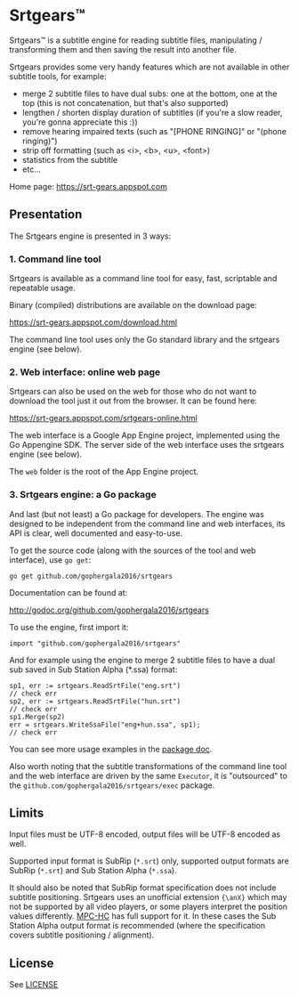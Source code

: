 # Srtgears&trade;

Srtgears&trade; is a subtitle engine for reading subtitle files, manipulating / transforming them and then saving the result into another file.

Srtgears provides some very handy features which are not available in other subtitle tools, for example:

- merge 2 subtitle files to have dual subs: one at the bottom, one at the top (this is not concatenation, but that's also supported)
- lengthen / shorten display duration of subtitles (if you're a slow reader, you're gonna appreciate this :))
- remove hearing impaired texts (such as "[PHONE RINGING]" or "(phone ringing)")
- strip off formatting (such as &lt;i&gt;, &lt;b&gt;, &lt;u&gt;, &lt;font&gt;) 
- statistics from the subtitle
- etc...

Home page: https://srt-gears.appspot.com

## Presentation

The Srtgears engine is presented in 3 ways:

### 1. Command line tool
Srtgears is available as a command line tool for easy, fast, scriptable and repeatable usage.

Binary (compiled) distributions are available on the download page:

https://srt-gears.appspot.com/download.html

The command line tool uses only the Go standard library and the srtgears engine (see below).

### 2. Web interface: online web page

Srtgears can also be used on the web for those who do not want to download the tool just it out from the browser. It can be found here:

https://srt-gears.appspot.com/srtgears-online.html

The web interface is a Google App Engine project, implemented using the Go Appengine SDK. The server side of the web interface uses the srtgears engine (see below).

The `web` folder is the root of the App Engine project.

### 3. Srtgears engine: a Go package

And last (but not least) a Go package for developers. The engine was designed to be independent from the command line and web interfaces, its API is clear, well documented and easy-to-use.

To get the source code (along with the sources of the tool and web interface), use `go get`:

    go get github.com/gophergala2016/srtgears
    
Documentation can be found at:

http://godoc.org/github.com/gophergala2016/srtgears

To use the engine, first import it:

    import "github.com/gophergala2016/srtgears"

And for example using the engine to merge 2 subtitle files to have a dual sub saved in Sub Station Alpha (*.ssa) format:

	sp1, err := srtgears.ReadSrtFile("eng.srt")
	// check err
	sp2, err := srtgears.ReadSrtFile("hun.srt")
	// check err
	sp1.Merge(sp2)
	err = srtgears.WriteSsaFile("eng+hun.ssa", sp1);
	// check err

You can see more usage examples in the [package doc](http://godoc.org/github.com/gophergala2016/srtgears).

Also worth noting that the subtitle transformations of the command line tool and the web interface are driven by the same `Executor`, it is "outsourced" to the `github.com/gophergala2016/srtgears/exec` package.    

## Limits

Input files must be UTF-8 encoded, output files will be UTF-8 encoded as well.

Supported input format is SubRip (`*.srt`) only, supported output formats are SubRip (`*.srt`) and Sub Station Alpha (`*.ssa`).

It should also be noted that SubRip format specification does not include subtitle positioning. Srtgears uses an unofficial extension `{\anX}` which may not be supported by all video players, or some players interpret the position values differently. [MPC-HC](https://mpc-hc.org/) has full support for it. In these cases the Sub Station Alpha output format is recommended (where the specification covers subtitle positioning / alignment).

## License

See [LICENSE](https://github.com/gophergala2016/srtgears/blob/master/LICENSE.md)
